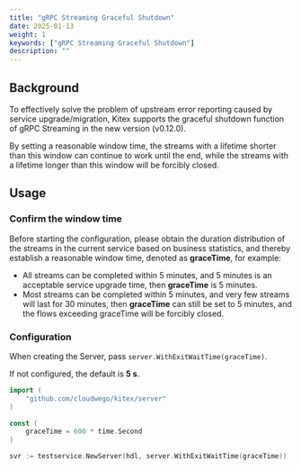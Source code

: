 ```yaml
---
title: "gRPC Streaming Graceful Shutdown"
date: 2025-01-13
weight: 1
keywords: ["gRPC Streaming Graceful Shutdown"]
description: ""
---
```


## Background

To effectively solve the problem of upstream error reporting caused by service upgrade/migration, Kitex supports the graceful shutdown function of gRPC Streaming in the new version (v0.12.0).

By setting a reasonable window time, the streams with a lifetime shorter than this window can continue to work until the end, while the streams with a lifetime longer than this window will be forcibly closed.

## Usage

### Confirm the window time

Before starting the configuration, please obtain the duration distribution of the streams in the current service based on business statistics, and thereby establish a reasonable window time, denoted as **graceTime**, for example:

- All streams can be completed within 5 minutes, and 5 minutes is an acceptable service upgrade time, then **graceTime** is 5 minutes.
- Most streams can be completed within 5 minutes, and very few streams will last for 30 minutes, then **graceTime** can still be set to 5 minutes, and the flows exceeding graceTime will be forcibly closed.

### Configuration

When creating the Server, pass `server.WithExitWaitTime(graceTime)`.

If not configured, the default is **5 s**.

```go
import (
    "github.com/cloudwego/kitex/server"
)

const (
    graceTime = 600 * time.Second
)

svr := testservice.NewServer(hdl, server.WithExitWaitTime(graceTime))
```
